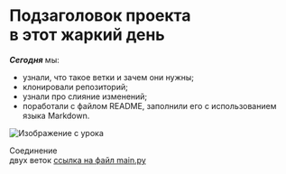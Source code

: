 # Подзаголовок проекта <br/> в этот жаркий день



___Сегодня___ мы:

   + узнали, что такое ветки и зачем они нужны;
   + клонировали репозиторий;
   + узнали про слияние изменений;
   + поработали с файлом README, заполнили 
его с использованием языка Markdown.

![Изображение с урока](https://fs-thb03.getcourse.ru/fileservice/file/thumbnail/h/93817a19f771788957263b512d50f7fa.jpg/s/s1200x/a/256825/sc/490)


Соединение<br/> двух веток
[ссылка на файл main.py](main.py)
